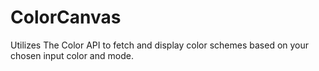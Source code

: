 # ColorCanvas
Utilizes The Color API to fetch and display color schemes based on your chosen input color and mode.
